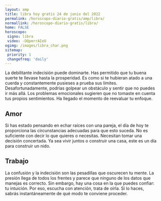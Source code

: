 ```yaml
---
layout: amp
title: libra hoy gratis 24 de junio del 2022 
permalink: /horoscopo-diario-gratis/amp/libra/
normallink: /horoscopo-diario-gratis/libra/
home: FALSE
horoscopo:
 signo: libra
 video: -DQpmrrAIeU
ogimg: /images/libra_char.png
sitemap:
 priority: 1
 changefreq: 'daily'
---
```



La debilitante indecisión puede dominarte. Has permitido que tu buena suerte te llevase hasta la prosperidad. Es como si te hubieran atado a una cuerda y constantemente pusieses a prueba sus límites. Desafortunadamente, podrías golpear un obstáculo y sentir que no puedes ir más allá. Los problemas emocionales sugieren que no tomaste en cuenta tus propios sentimientos. Ha llegado el momento de reevaluar tu enfoque.

## Amor

Si has estado pensando en echar raíces con una pareja, el día de hoy te proporciona las circunstancias adecuadas para que esto suceda. No es suficiente con decir lo que quieres o necesitas. Necesitan tomar una decisión concertada. Ya sea vivir juntos o construir una casa, este es un día para construir un nido.

## Trabajo

La confusión y la indecisión son las pesadillas que oscurecen tu mente. La presión llega de todos los frentes y parece que ninguno de los datos que manejas es correcto. Sin embargo, hay una cosa en la que puedes confiar: tu intuición. Por eso, escucha con atención, trata de oírla. Si lo haces, sabrás instantáneamente de qué modo te conviene proceder.
